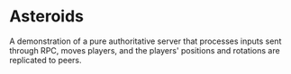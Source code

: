 # Asteroids

A demonstration of a pure authoritative server that processes inputs sent through RPC, moves players, and the players' positions and rotations are replicated to peers.
